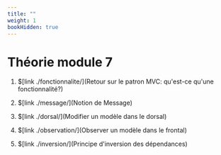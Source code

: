 ```yaml
---
title: ""
weight: 1
bookHidden: true
---
```



# Théorie module 7

1. $[link ./fonctionnalite/](Retour sur le patron MVC: qu'est-ce qu'une fonctionnalité?)

1. $[link ./message/](Notion de Message)

1. $[link ./dorsal/](Modifier un modèle dans le dorsal)

1. $[link ./observation/](Observer un modèle dans le frontal)

1. $[link ./inversion/](Principe d'inversion des dépendances)
